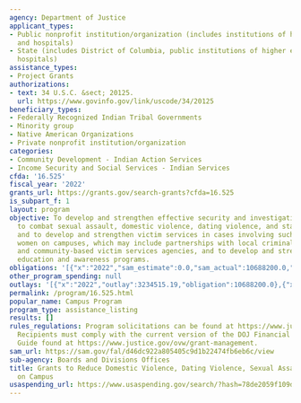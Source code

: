 ```yaml
---
agency: Department of Justice
applicant_types:
- Public nonprofit institution/organization (includes institutions of higher education
  and hospitals)
- State (includes District of Columbia, public institutions of higher education and
  hospitals)
assistance_types:
- Project Grants
authorizations:
- text: 34 U.S.C. &sect; 20125.
  url: https://www.govinfo.gov/link/uscode/34/20125
beneficiary_types:
- Federally Recognized Indian Tribal Governments
- Minority group
- Native American Organizations
- Private nonprofit institution/organization
categories:
- Community Development - Indian Action Services
- Income Security and Social Services - Indian Services
cfda: '16.525'
fiscal_year: '2022'
grants_url: https://grants.gov/search-grants?cfda=16.525
is_subpart_f: 1
layout: program
objective: To develop and strengthen effective security and investigation strategies
  to combat sexual assault, domestic violence, dating violence, and stalking on campuses,
  and to develop and strengthen victim services in cases involving such crimes against
  women on campuses, which may include partnerships with local criminal justice authorities
  and community-based victim services agencies, and to develop and strengthen prevention
  education and awareness programs.
obligations: '[{"x":"2022","sam_estimate":0.0,"sam_actual":10688200.0,"usa_spending_actual":10562141.08},{"x":"2023","sam_estimate":21628480.0,"sam_actual":0.0,"usa_spending_actual":20996841.5},{"x":"2024","sam_estimate":20000000.0,"sam_actual":0.0,"usa_spending_actual":-356301.57}]'
other_program_spending: null
outlays: '[{"x":"2022","outlay":3234515.19,"obligation":10688200.0},{"x":"2023","outlay":1283803.18,"obligation":21628480.0},{"x":"2024","outlay":0.0,"obligation":0.0}]'
permalink: /program/16.525.html
popular_name: Campus Program
program_type: assistance_listing
results: []
rules_regulations: Program solicitations can be found at https://www.justice.gov/ovw/how-to-apply-for-ovw-funding.
  Recipients must comply with the current version of the DOJ Financial Grants Management
  Guide found at https://www.justice.gov/ovw/grant-management.
sam_url: https://sam.gov/fal/d46dc922a805405c9d1b22474fb6eb6c/view
sub-agency: Boards and Divisions Offices
title: Grants to Reduce Domestic Violence, Dating Violence, Sexual Assault, and Stalking
  on Campus
usaspending_url: https://www.usaspending.gov/search/?hash=78de2059f109d8b9ea42655308585852
---
```

